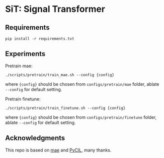 # SiT: Signal Transformer

## Requirements

    pip install -r requirements.txt

## Experiments
Pretrain mae:

    ./scripts/pretrain/train_mae.sh --config {config}

where `{config}` should be chosen from `configs/pretrain/mae` folder, ablate `--config` for default setting.

Pretrain finetune:

    ./scripts/pretrain/train_finetune.sh --config {config}

where `{config}` should be chosen from `configs/pretrain/finetune` folder, ablate `--config` for default setting.

## Acknowledgments
This repo is based on [mae](https://github.com/facebookresearch/mae) and [PyCIL](https://github.com/G-U-N/PyCIL), many thanks.